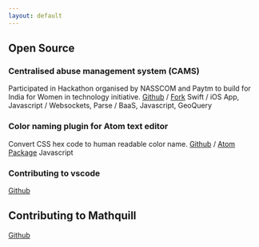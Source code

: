 ```yaml
---
layout: default
---
```


## Open Source

### Centralised abuse management system (CAMS)
Participated in Hackathon organised by NASSCOM and Paytm to build for India for Women in technology initiative.
[Github](https://github.com/PaytmBuildForIndia/CAMS) / [Fork](https://github.com/electriccode/CAMS)
Swift / iOS App, Javascript / Websockets, Parse / BaaS, Javascript, GeoQuery

### Color naming plugin for Atom text editor
Convert CSS hex code to human readable color name.
[Github](https://github.com/electriccode/atom-name-that-color) / [Atom Package](https://atom.io/packages/atom-name-that-color)
Javascript

### Contributing to vscode
[Github](https://github.com/Microsoft/vscode)

## Contributing to Mathquill
[Github](https://github.com/mathquill/mathquill/)
